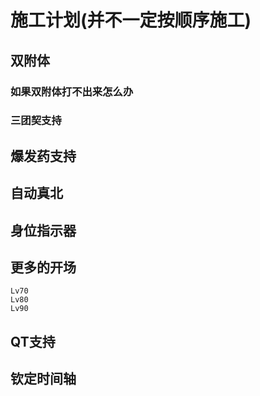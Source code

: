 # 施工计划(并不一定按顺序施工)

## 双附体
### 如果双附体打不出来怎么办
### 三团契支持

## 爆发药支持

## 自动真北

## 身位指示器

## 更多的开场 
    Lv70 
    Lv80 
    Lv90

## QT支持

## 钦定时间轴


